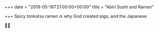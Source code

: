 +++
date = "2019-05-16T21:00:00+00:00"
title = "Abiri Sushi and Ramen"

+++
Spicy tonkatsu ramen is why God created pigs, and the Japanese. 

🍜🍶